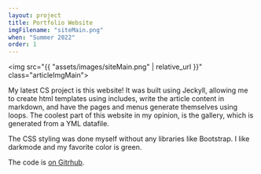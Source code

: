 ```yaml
---
layout: project
title: Portfolio Website
imgFilename: "siteMain.png"
when: "Summer 2022"
order: 1
---
```

<img src="{{ "assets/images/siteMain.png" | relative_url }}" class="articleImgMain">

My latest CS project is this website! It was built using Jeckyll, allowing me to create html templates using includes, write the article content in markdown, and have the pages and menus generate themselves using loops. The coolest part of this website in my opinion, is the gallery, which is generated from a YML datafile.

The CSS styling was done myself without any libraries like Bootstrap. I like darkmode and my favorite color is green. 

The code is <a href="https://github.com/matt-lewton9/Portfolio-Website" class="link" target="_blank" rel="noopener noreferrer">on Gitrhub</a>.